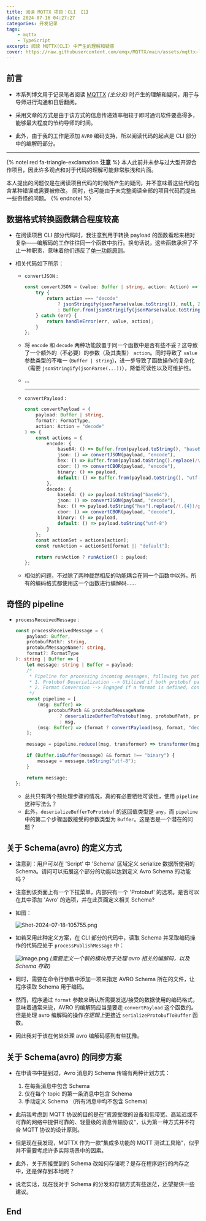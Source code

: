 ```yaml
---
title: 阅读 MQTTX 项目：CLI 【1】
date: 2024-07-16 04:27:27
categories: 开发记录
tags:
    - mqttx
    - TypeScript
excerpt: 阅读 MQTTX(CLI) 中产生的理解和疑惑
cover: https://raw.githubusercontent.com/emqx/MQTTX/main/assets/mqttx-logo.png
---
```


## 前言

-   本系列博文用于记录笔者阅读 [MQTTX](https://github.com/emqx/MQTTX) _(主分支)_ 时产生的理解和疑问，用于与导师进行沟通和日后翻阅。
-   采用文章的方式是由于该方式的信息传递效率相较于即时通讯软件要高得多，能够最大程度的节约导师的时间。

-   此外，由于我的工作是添加 `AVRO` 编码支持，所以阅读代码的起点是 CLI 部分中的编解码部分。

---

{% notel red fa-triangle-exclamation **注意** %}
本人此前并未参与过大型开源合作项目，因此许多观点和对于代码的理解可能非常肤浅和片面。

本人提出的问题仅是在阅读项目代码的时候所产生的疑问，并不意味着这些代码包含某种错误或需要被修改。
同时，也可能由于未完整阅读全部的项目代码而提出一些奇怪的问题。
{% endnotel %}

## 数据格式转换函数耦合程度较高

-   在阅读项目 CLI 部分代码时，我注意到用于转换 payload 的函数看起来相对复杂——编解码的工作往往同一个函数中执行。换句话说，这些函数承担了不止一种职责，意味着他们违反了[单一功能原则](https://en.wikipedia.org/wiki/Single-responsibility_principle)。

-   相关代码如下所示：

    -   `convertJSON` :

        ```typescript
        const convertJSON = (value: Buffer | string, action: Action) => {
            try {
                return action === "decode"
                    ? jsonStringify(jsonParse(value.toString()), null, 2)
                    : Buffer.from(jsonStringify(jsonParse(value.toString())));
            } catch (err) {
                return handleError(err, value, action);
            }
        };
        ```

    -   将 `encode` 和 `decode` 两种功能放置于同一个函数中是否有些不妥？这导致了一个额外的（不必要）的参数（及其类型） `action`。同时导致了 `value` 参数类型的不唯一 (`Buffer | string`)，进一步导致了函数操作的复杂化（需要 `jsonStringify(jsonParse(...))`），降低可读性以及可维护性。
    -   ...

        ***

    -   `convertPayload` :

        ```typescript
        const convertPayload = (
            payload: Buffer | string,
            format?: FormatType,
            action: Action = "decode"
        ) => {
            const actions = {
                encode: {
                    base64: () => Buffer.from(payload.toString(), "base64"),
                    json: () => convertJSON(payload, "encode"),
                    hex: () => Buffer.from(payload.toString().replace(/\s+/g, ""), "hex"),
                    cbor: () => convertCBOR(payload, "encode"),
                    binary: () => payload,
                    default: () => Buffer.from(payload.toString(), "utf-8")
                },
                decode: {
                    base64: () => payload.toString("base64"),
                    json: () => convertJSON(payload, "decode"),
                    hex: () => payload.toString("hex").replace(/(.{4})/g, "$1 "),
                    cbor: () => convertCBOR(payload, "decode"),
                    binary: () => payload,
                    default: () => payload.toString("utf-8")
                }
            };
            const actionSet = actions[action];
            const runAction = actionSet[format || "default"];

            return runAction ? runAction() : payload;
        };
        ```

    -   相似的问题，不过除了两种截然相反的功能耦合在同一个函数中以外，所有的编码格式都使用这一个函数进行编解码……

## 奇怪的 pipeline

-   `processReceivedMessage` :

    ```typescript
    const processReceivedMessage = (
        payload: Buffer,
        protobufPath?: string,
        protobufMessageName?: string,
        format?: FormatType
    ): string | Buffer => {
        let message: string | Buffer = payload;
        /*
         * Pipeline for processing incoming messages, following two potential steps:
         * 1. Protobuf Deserialization --> Utilized if both protobuf path and message name are defined, otherwise message passes as is.
         * 2. Format Conversion --> Engaged if a format is defined, converting the message accordingly; if not defined, message passes unchanged.
         */
        const pipeline = [
            (msg: Buffer) =>
                protobufPath && protobufMessageName
                    ? deserializeBufferToProtobuf(msg, protobufPath, protobufMessageName, format)
                    : msg,
            (msg: Buffer) => (format ? convertPayload(msg, format, "decode") : msg)
        ];

        message = pipeline.reduce((msg, transformer) => transformer(msg), message);

        if (Buffer.isBuffer(message) && format !== "binary") {
            message = message.toString("utf-8");
        }

        return message;
    };
    ```

    -   总共只有两个预处理步骤的情况，真的有必要牺牲可读性，使用 `pipeline` 这种写法么？
    -   此外，`deserializeBufferToProtobuf` 的返回值类型是 `any`，而 `pipeline` 中的第二个步骤函数接受的参数类型为 `Buffer`。这是否是一个潜在的问题？

## 关于 Schema(avro) 的定义方式

-   注意到：用户可以在 'Script' 中 'Schema' 区域定义 serialize 数据所使用的 Schema。请问可以拓展这个部分的功能以达到定义 Avro Schema 的功能吗？
-   注意到该页面上有一个下拉菜单，内部只有一个 'Protobuf' 的选项。是否可以在其中添加 'Avro' 的选项，并在此页面定义相关 Schema?

-   如图：

    ![Shot-2024-07-18-105755.png](https://s2.loli.net/2024/07/18/EMgQN1zIuoPre5v.png)

-   如若采用此种定义方案，在 CLI 部分的代码中，读取 Schema 并采取编码操作的代码应处于 `processPublishMessage` 中：

    ![image.png](https://s2.loli.net/2024/07/19/tOPA7Ep9o3ZxLJl.png)
    _(需要定义一个新的模块用于处理 avro 相关的编解码，以及 Schema 存取)_

-   同时，需要在命令行参数中添加一项来指定 AVRO Schema 所在的文件，让程序读取 Schema 用于编码。

-   然而，程序通过 `format` 参数来确认所需要发送/接受的数据使用的编码格式，意味着通常来说，AVRO 的编解码应当是要走 `convertPayload` 这个函数的。但是处理 avro 编解码的操作*在逻辑上*更接近 `serializeProtobufToBuffer` 函数。

-   因此我对于该在何处处理 avro 编解码感到有些犹豫。

## 关于 Schema(avro) 的同步方案

-   在申请书中提到过，Avro 消息的 Schema 传输有两种计划方式：

    1.  在每条消息中包含 Schema
    2.  仅在每个 topic 的第一条消息中包含 Schema
    3.  手动定义 Schema （所有消息中均不包含 Schema）

-   此前我考虑到 MQTT 协议的目的是在“资源受限的设备和低带宽、高延迟或不可靠的网络中提供可靠的、轻量级的消息传输协议”，认为第一种方式并不符合 MQTT 协议的设计原则。
-   但是现在我发现，MQTTX 作为一款“集成多功能的 MQTT 测试工具箱”，似乎并不需要考虑许多实际场景中的因素。
-   此外，关于所接受到的 Schema 改如何存储呢？是存在程序运行的内存之中，还是保存到本地呢？
-   说老实话，现在我对于 Schema 的分发和存储方式有些迷茫，还望提供一些建议。

## End
